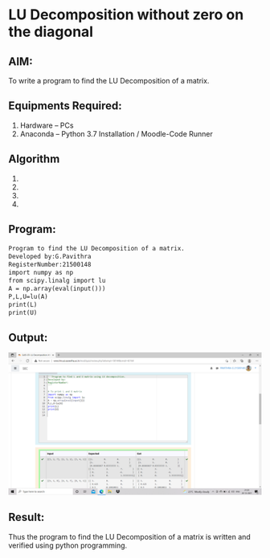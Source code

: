 # LU Decomposition without zero on the diagonal

## AIM:
To write a program to find the LU Decomposition of a matrix.

## Equipments Required:
1. Hardware – PCs
2. Anaconda – Python 3.7 Installation / Moodle-Code Runner

## Algorithm
1. 
2. 
3. 
4. 

## Program:
~~~
Program to find the LU Decomposition of a matrix.
Developed by:G.Pavithra 
RegisterNumber:21500148 
import numpy as np
from scipy.linalg import lu
A = np.array(eval(input()))
P,L,U=lu(A)
print(L)
print(U)
~~~

## Output:
![lu](lu_python.png)


## Result:
Thus the program to find the LU Decomposition of a matrix is written and verified using python programming.

